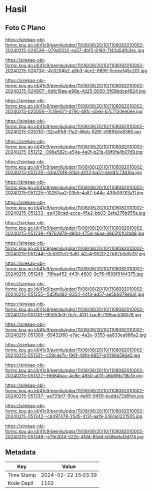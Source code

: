 # Hasil

## Foto C Plano

https://sirekap-obj-formc.kpu.go.id/41c9/pemilu/pdpr/11/08/08/20/10/1108082010002-20240215-024539--079d0532-ea57-4bf5-8160-7f43a54fb3ec.jpg

https://sirekap-obj-formc.kpu.go.id/41c9/pemilu/pdpr/11/08/08/20/10/1108082010002-20240215-024734--4c0294b2-a9b3-4ce2-9899-0ceee145c201.jpg

https://sirekap-obj-formc.kpu.go.id/41c9/pemilu/pdpr/11/08/08/20/10/1108082010002-20240215-024907--6dfc18ee-e98e-4d25-8050-5f69bdce4824.jpg

https://sirekap-obj-formc.kpu.go.id/41c9/pemilu/pdpr/11/08/08/20/10/1108082010002-20240215-025006--7c16e071-d79c-48fc-a5e6-b7c712dee0ee.jpg

https://sirekap-obj-formc.kpu.go.id/41c9/pemilu/pdpr/11/08/08/20/10/1108082010002-20240215-025130--32ca1f58-7fa2-46eb-828f-e98ffb5e8360.jpg

https://sirekap-obj-formc.kpu.go.id/41c9/pemilu/pdpr/11/08/08/20/10/1108082010002-20240215-051212--096e582c-e54a-4e0f-b21b-69f0fa4b07d9.jpg

https://sirekap-obj-formc.kpu.go.id/41c9/pemilu/pdpr/11/08/08/20/10/1108082010002-20240215-051220--33a076f9-81bd-4012-ba51-0ed4fc73d16a.jpg

https://sirekap-obj-formc.kpu.go.id/41c9/pemilu/pdpr/11/08/08/20/10/1108082010002-20240215-051225--10287aa2-03b5-4a87-b44c-43fb09783a11.jpg

https://sirekap-obj-formc.kpu.go.id/41c9/pemilu/pdpr/11/08/08/20/10/1108082010002-20240215-051233--ee436cad-ecce-45e2-bb03-2efa276b855a.jpg

https://sirekap-obj-formc.kpu.go.id/41c9/pemilu/pdpr/11/08/08/20/10/1108082010002-20240215-051238--f9762979-d90d-475d-a6aa-3865f6f02b98.jpg

https://sirekap-obj-formc.kpu.go.id/41c9/pemilu/pdpr/11/08/08/20/10/1108082010002-20240215-051244--0c5301e0-3a6f-42c4-9020-27b87b3d0c97.jpg

https://sirekap-obj-formc.kpu.go.id/41c9/pemilu/pdpr/11/08/08/20/10/1108082010002-20240215-051249--78fea452-443f-4600-9c76-f608f9144375.jpg

https://sirekap-obj-formc.kpu.go.id/41c9/pemilu/pdpr/11/08/08/20/10/1108082010002-20240215-051255--5d5fbd82-8354-44f3-ad57-ae5b6878e0a1.jpg

https://sirekap-obj-formc.kpu.go.id/41c9/pemilu/pdpr/11/08/08/20/10/1108082010002-20240215-051301--9f5f53e3-7b7c-413f-bac8-7395acb36078.jpg

https://sirekap-obj-formc.kpu.go.id/41c9/pemilu/pdpr/11/08/08/20/10/1108082010002-20240215-051309--69432f60-e7ac-4a2e-9353-aa633ea886a2.jpg

https://sirekap-obj-formc.kpu.go.id/41c9/pemilu/pdpr/11/08/08/20/10/1108082010002-20240215-051321--c59cde7c-196f-48fd-8957-b11198a586e5.jpg

https://sirekap-obj-formc.kpu.go.id/41c9/pemilu/pdpr/11/08/08/20/10/1108082010002-20240215-051327--f6684bac-4c8e-4850-a011-a6b69b718c1e.jpg

https://sirekap-obj-formc.kpu.go.id/41c9/pemilu/pdpr/11/08/08/20/10/1108082010002-20240215-051337--aa731bf7-90ea-4a69-9459-bedda72d6feb.jpg

https://sirekap-obj-formc.kpu.go.id/41c9/pemilu/pdpr/11/08/08/20/10/1108082010002-20240215-051342--c8497478-25d5-4131-aaf9-2461a0221505.jpg

https://sirekap-obj-formc.kpu.go.id/41c9/pemilu/pdpr/11/08/08/20/10/1108082010002-20240215-051349--e7fe2b14-322e-4fd4-85d4-b58bebd3df74.jpg


## Metadata

| Key        | Value               |
| ---------- | ------------------- |
| Time Stamp | 2024-02-22 15:03:39 |
| Kode Dapil | 1102                |



